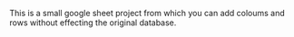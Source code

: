 This is a small google sheet project from which you can add coloums and rows without effecting the original database.
